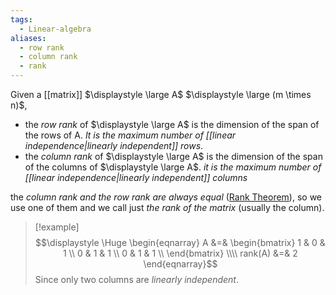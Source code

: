 ```yaml
---
tags:
  - Linear-algebra
aliases:
  - row rank
  - column rank
  - rank
---
```

Given a [[matrix]] $\displaystyle \large A$ $\displaystyle \large (m \times n)$,
- the *row rank* of $\displaystyle \large A$ is the dimension of the span of the rows of A. *It is the maximum number of [[linear independence|linearly independent]] rows*.
- the *column rank* of $\displaystyle \large A$ is the dimension of the span of the columns of $\displaystyle \large A$. *it is the maximum number of [[linear independence|linearly independent]] columns*

the *column rank and the row rank are always equal* ([Rank Theorem](https://en.wikipedia.org/wiki/Rank_(linear_algebra)#Proofs_that_column_rank_=_row_rank)), so we use one of them and we call just *the rank of the matrix* (usually the column).

>[!example]
>$$\displaystyle \Huge \begin{eqnarray} 
>A &=&
>\begin{bmatrix} 
>1 & 0 & 1 \\
>0 & 1 & 1 \\
>0 & 1 & 1 \\
>\end{bmatrix}
>\\\\
>rank(A) &=& 2
>\end{eqnarray}$$
>Since only two columns are *linearly independent*.
